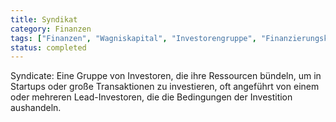 ```yaml
---
title: Syndikat
category: Finanzen
tags: ["Finanzen", "Wagniskapital", "Investorengruppe", "Finanzierungskooperation"]
status: completed
---
```

Syndicate: Eine Gruppe von Investoren, die ihre Ressourcen bündeln, um in Startups oder große Transaktionen zu investieren, oft angeführt von einem oder mehreren Lead-Investoren, die die Bedingungen der Investition aushandeln.